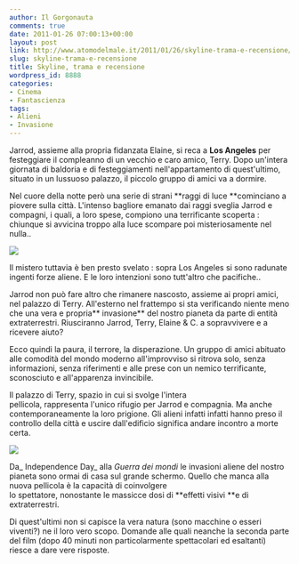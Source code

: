 ```yaml
---
author: Il Gorgonauta
comments: true
date: 2011-01-26 07:00:13+00:00
layout: post
link: http://www.atomodelmale.it/2011/01/26/skyline-trama-e-recensione/
slug: skyline-trama-e-recensione
title: Skyline, trama e recensione
wordpress_id: 8888
categories:
- Cinema
- Fantascienza
tags:
- Alieni
- Invasione
---
```


Jarrod, assieme alla propria fidanzata Elaine, si reca a **Los Angeles** per festeggiare il compleanno di un vecchio e caro amico, Terry. Dopo un'intera giornata di baldoria e di festeggiamenti nell'appartamento di quest'ultimo, situato in un lussuoso palazzo, il piccolo gruppo di amici va a dormire.

Nel cuore della notte però una serie di strani **raggi di luce **cominciano a piovere sulla città. L'intenso bagliore emanato dai raggi sveglia Jarrod e compagni, i quali, a loro spese, compiono una terrificante scoperta : chiunque si avvicina troppo alla luce scompare poi misteriosamente nel nulla..


[![](http://www.atomodelmale.it/wp-content/uploads/2011/01/skyline-300x184.jpg)](http://www.atomodelmale.it/wp-content/uploads/2011/01/skyline.jpg)


Il mistero tuttavia è ben presto svelato : sopra Los Angeles si sono radunate ingenti forze aliene. E le loro intenzioni sono tutt'altro che pacifiche..

Jarrod non può fare altro che rimanere nascosto, assieme ai propri amici, nel palazzo di Terry. All'esterno nel frattempo si sta verificando niente meno che una vera e propria** invasione** del nostro pianeta da parte di entità extraterrestri. Riusciranno Jarrod, Terry, Elaine & C. a sopravvivere e a ricevere aiuto?



Ecco quindi la paura, il terrore, la disperazione. Un gruppo di amici abituato alle comodità del mondo moderno all'improvviso si ritrova solo, senza informazioni, senza riferimenti e alle prese con un nemico terrificante, sconosciuto e all'apparenza invincibile.

Il palazzo di Terry, spazio in cui si svolge l'intera pellicola, rappresenta l'unico rifugio per Jarrod e compagnia. Ma anche contemporaneamente la loro prigione. Gli alieni infatti infatti hanno preso il controllo della città e uscire dall'edificio significa andare incontro a morte certa.


[![](http://www.atomodelmale.it/wp-content/uploads/2011/01/skyline-2-300x132.jpg)](http://www.atomodelmale.it/wp-content/uploads/2011/01/skyline-2.jpg)


Da_ Independence Day_ alla _Guerra dei mondi_ le invasioni aliene del nostro pianeta sono ormai di casa sul grande schermo. Quello che manca alla nuova pellicola è la capacità di coinvolgere lo spettatore, nonostante le massicce dosi di **effetti visivi **e di extraterrestri.

Di quest'ultimi non si capisce la vera natura (sono macchine o esseri viventi?) ne il loro vero scopo. Domande alle quali neanche la seconda parte del film (dopo 40 minuti non particolarmente spettacolari ed esaltanti) riesce a dare vere risposte.
